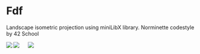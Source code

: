 # Fdf
Landscape isometric projection using miniLibX library. Norminette codestyle by 42 School

<img src="mars_square.gif" align="left" /> <img src="heart_square.gif" align="left" /> <img src="t1_square.gif" align="left" hspace="20"/>
